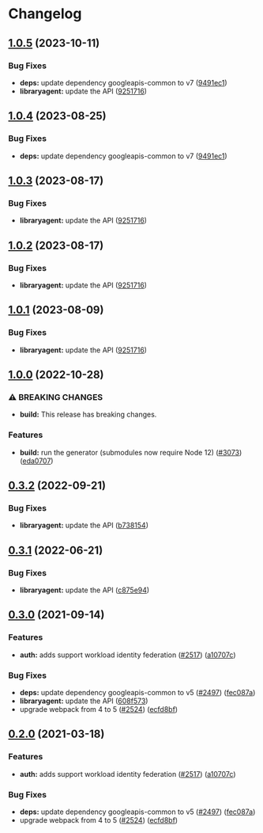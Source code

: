 # Changelog

## [1.0.5](https://github.com/googleapis/google-api-nodejs-client/compare/libraryagent-v1.0.4...libraryagent-v1.0.5) (2023-10-11)


### Bug Fixes

* **deps:** update dependency googleapis-common to v7 ([9491ec1](https://github.com/googleapis/google-api-nodejs-client/commit/9491ec1cdc3c413e7d73edcfcd59cf5c28a7c855))
* **libraryagent:** update the API ([9251716](https://github.com/googleapis/google-api-nodejs-client/commit/9251716a7301d6503181a411d42ff0ef2cad0ca0))

## [1.0.4](https://github.com/googleapis/google-api-nodejs-client/compare/libraryagent-v1.0.3...libraryagent-v1.0.4) (2023-08-25)


### Bug Fixes

* **deps:** update dependency googleapis-common to v7 ([9491ec1](https://github.com/googleapis/google-api-nodejs-client/commit/9491ec1cdc3c413e7d73edcfcd59cf5c28a7c855))

## [1.0.3](https://github.com/googleapis/google-api-nodejs-client/compare/libraryagent-v1.0.2...libraryagent-v1.0.3) (2023-08-17)


### Bug Fixes

* **libraryagent:** update the API ([9251716](https://github.com/googleapis/google-api-nodejs-client/commit/9251716a7301d6503181a411d42ff0ef2cad0ca0))

## [1.0.2](https://github.com/googleapis/google-api-nodejs-client/compare/libraryagent-v1.0.1...libraryagent-v1.0.2) (2023-08-17)


### Bug Fixes

* **libraryagent:** update the API ([9251716](https://github.com/googleapis/google-api-nodejs-client/commit/9251716a7301d6503181a411d42ff0ef2cad0ca0))

## [1.0.1](https://github.com/googleapis/google-api-nodejs-client/compare/libraryagent-v1.0.0...libraryagent-v1.0.1) (2023-08-09)


### Bug Fixes

* **libraryagent:** update the API ([9251716](https://github.com/googleapis/google-api-nodejs-client/commit/9251716a7301d6503181a411d42ff0ef2cad0ca0))

## [1.0.0](https://github.com/googleapis/google-api-nodejs-client/compare/libraryagent-v0.3.2...libraryagent-v1.0.0) (2022-10-28)


### ⚠ BREAKING CHANGES

* **build:** This release has breaking changes.

### Features

* **build:** run the generator (submodules now require Node 12) ([#3073](https://github.com/googleapis/google-api-nodejs-client/issues/3073)) ([eda0707](https://github.com/googleapis/google-api-nodejs-client/commit/eda07079dadab46a80b6f9ede618f4f43030169e))

## [0.3.2](https://github.com/googleapis/google-api-nodejs-client/compare/libraryagent-v0.3.1...libraryagent-v0.3.2) (2022-09-21)


### Bug Fixes

* **libraryagent:** update the API ([b738154](https://github.com/googleapis/google-api-nodejs-client/commit/b738154db2fa2550997bb7bb56f7b04fb4991761))

## [0.3.1](https://github.com/googleapis/google-api-nodejs-client/compare/libraryagent-v0.3.0...libraryagent-v0.3.1) (2022-06-21)


### Bug Fixes

* **libraryagent:** update the API ([c875e94](https://github.com/googleapis/google-api-nodejs-client/commit/c875e944c89429edd8d703e543b1959eb05cfe9e))

## [0.3.0](https://www.github.com/googleapis/google-api-nodejs-client/compare/libraryagent-v0.2.0...libraryagent-v0.3.0) (2021-09-14)


### Features

* **auth:** adds support workload identity federation ([#2517](https://www.github.com/googleapis/google-api-nodejs-client/issues/2517)) ([a10707c](https://www.github.com/googleapis/google-api-nodejs-client/commit/a10707c477759e7c9ef6360a2fe800856fb600c1))


### Bug Fixes

* **deps:** update dependency googleapis-common to v5 ([#2497](https://www.github.com/googleapis/google-api-nodejs-client/issues/2497)) ([fec087a](https://www.github.com/googleapis/google-api-nodejs-client/commit/fec087abcf3d994dd41c3ffa0a0c12b1f9f09dae))
* **libraryagent:** update the API ([608f573](https://www.github.com/googleapis/google-api-nodejs-client/commit/608f573125c81897f2a49694a30bb9e974fd7837))
* upgrade webpack from 4 to 5  ([#2524](https://www.github.com/googleapis/google-api-nodejs-client/issues/2524)) ([ecfd8bf](https://www.github.com/googleapis/google-api-nodejs-client/commit/ecfd8bfcd06e1beabff7ec9a8c4000222379eb8d))

## [0.2.0](https://www.github.com/googleapis/google-api-nodejs-client/compare/libraryagent-v0.1.0...libraryagent-v0.2.0) (2021-03-18)


### Features

* **auth:** adds support workload identity federation ([#2517](https://www.github.com/googleapis/google-api-nodejs-client/issues/2517)) ([a10707c](https://www.github.com/googleapis/google-api-nodejs-client/commit/a10707c477759e7c9ef6360a2fe800856fb600c1))


### Bug Fixes

* **deps:** update dependency googleapis-common to v5 ([#2497](https://www.github.com/googleapis/google-api-nodejs-client/issues/2497)) ([fec087a](https://www.github.com/googleapis/google-api-nodejs-client/commit/fec087abcf3d994dd41c3ffa0a0c12b1f9f09dae))
* upgrade webpack from 4 to 5  ([#2524](https://www.github.com/googleapis/google-api-nodejs-client/issues/2524)) ([ecfd8bf](https://www.github.com/googleapis/google-api-nodejs-client/commit/ecfd8bfcd06e1beabff7ec9a8c4000222379eb8d))
